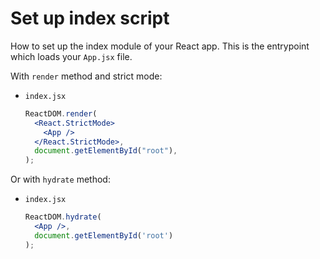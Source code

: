 # Set up index script


How to set up the index module of your React app. This is the entrypoint which loads your `App.jsx` file.

With `render` method and strict mode:

- `index.jsx`
    ```jsx
    ReactDOM.render(
      <React.StrictMode>
        <App />
      </React.StrictMode>,
      document.getElementById("root"),
    );
    ```
    
Or with `hydrate` method:

- `index.jsx`
    ```jsx
    ReactDOM.hydrate(
      <App />,
      document.getElementById('root')
    );
    ```
